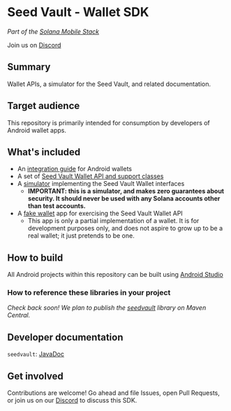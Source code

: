 # Seed Vault - Wallet SDK

_Part of the [Solana Mobile Stack](https://github.com/solana-mobile/solana-mobile-stack-sdk)_

Join us on [Discord](https://discord.gg/UGmCGJhvAr)

## Summary

Wallet APIs, a simulator for the Seed Vault, and related documentation.

## Target audience

This repository is primarily intended for consumption by developers of Android wallet apps.

## What's included

- An [integration guide](docs/integration_guide.md) for Android wallets
- A set of [Seed Vault Wallet API and support classes](seedvault)
- A [simulator](impl) implementing the Seed Vault Wallet interfaces
  - **IMPORTANT: this is a simulator, and makes zero guarantees about security. It should never be used with any Solana accounts other than test accounts.**
- A [fake wallet](fakewallet) app for exercising the Seed Vault Wallet API
  - This app is only a partial implementation of a wallet. It is for development purposes only, and does not aspire to grow up to be a real wallet; it just pretends to be one.

## How to build

All Android projects within this repository can be built using [Android Studio](https://developer.android.com/studio)

### How to reference these libraries in your project

_Check back soon! We plan to publish the [seedvault](seedvault) library on Maven Central._

## Developer documentation

`seedvault`: [JavaDoc](TODO)

## Get involved

Contributions are welcome! Go ahead and file Issues, open Pull Requests, or join us on our [Discord](TODO) to discuss this SDK.
